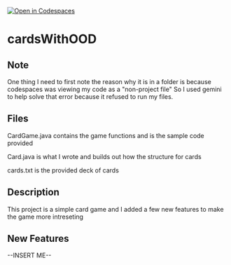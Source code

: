 [![Open in Codespaces](https://classroom.github.com/assets/launch-codespace-2972f46106e565e64193e422d61a12cf1da4916b45550586e14ef0a7c637dd04.svg)](https://classroom.github.com/open-in-codespaces?assignment_repo_id=19798509)
# cardsWithOOD
## Note
One thing I need to first note the reason why it is in a folder is because codespaces was viewing my code as a "non-project file" So I used gemini to help solve that error because it refused to run my files.

## Files
CardGame.java contains the game functions and is the sample code provided

Card.java is what I wrote and builds out how the structure for cards

cards.txt is the provided deck of cards

## Description

This project is a simple card game and I added a few new features to make the game more intreseting

## New Features
--INSERT ME--